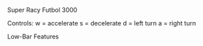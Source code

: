 Super Racy Futbol 3000

Controls:
w = accelerate
s = decelerate
d = left turn
a = right turn


Low-Bar Features